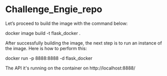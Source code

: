# Challenge_Engie_repo

Let’s proceed to build the image with the command below:

docker image build -t flask_docker .

After successfully building the image, the next step is to run an instance of the image. Here is how to perform this:

docker run -p 8888:8888 -d flask_docker

The API it's running on the container on http://localhost:8888/